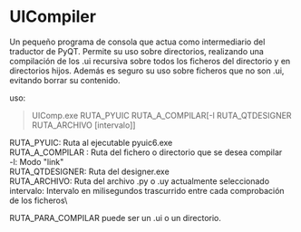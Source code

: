 # UICompiler

Un pequeño programa de consola que actua como intermediario del traductor de PyQT. Permite su uso sobre directorios, realizando una compilación de los .ui recursiva sobre todos los ficheros del directorio y en directorios hijos. Además es seguro su uso sobre ficheros que no son .ui, evitando borrar su contenido.

uso:

> UIComp.exe RUTA_PYUIC RUTA_A_COMPILAR[-l RUTA_QTDESIGNER RUTA_ARCHIVO [intervalo]]

RUTA_PYUIC: Ruta al ejecutable pyuic6.exe\
RUTA_A_COMPILAR : Ruta del fichero o directorio que se desea compilar\
-l: Modo "link"\
RUTA_QTDESIGNER: Ruta del designer.exe\
RUTA_ARCHIVO: Ruta del archivo .py o .uy actualmente seleccionado\
intervalo: Intervalo en milisegundos trascurrido entre cada comprobación de los ficheros\

RUTA_PARA_COMPILAR puede ser un .ui o un directorio.
